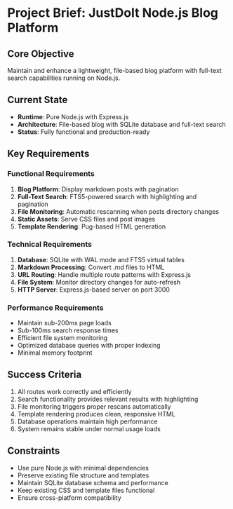 # Project Brief: JustDoIt Node.js Blog Platform

## Core Objective
Maintain and enhance a lightweight, file-based blog platform with full-text search capabilities running on Node.js.

## Current State
- **Runtime**: Pure Node.js with Express.js
- **Architecture**: File-based blog with SQLite database and full-text search
- **Status**: Fully functional and production-ready

## Key Requirements

### Functional Requirements
1. **Blog Platform**: Display markdown posts with pagination
2. **Full-Text Search**: FTS5-powered search with highlighting and pagination
3. **File Monitoring**: Automatic rescanning when posts directory changes
4. **Static Assets**: Serve CSS files and post images
5. **Template Rendering**: Pug-based HTML generation

### Technical Requirements
1. **Database**: SQLite with WAL mode and FTS5 virtual tables
2. **Markdown Processing**: Convert .md files to HTML
3. **URL Routing**: Handle multiple route patterns with Express.js
4. **File System**: Monitor directory changes for auto-refresh
5. **HTTP Server**: Express.js-based server on port 3000

### Performance Requirements
- Maintain sub-200ms page loads
- Sub-100ms search response times
- Efficient file system monitoring
- Optimized database queries with proper indexing
- Minimal memory footprint

## Success Criteria
1. All routes work correctly and efficiently
2. Search functionality provides relevant results with highlighting
3. File monitoring triggers proper rescans automatically
4. Template rendering produces clean, responsive HTML
5. Database operations maintain high performance
6. System remains stable under normal usage loads

## Constraints
- Use pure Node.js with minimal dependencies
- Preserve existing file structure and templates
- Maintain SQLite database schema and performance
- Keep existing CSS and template files functional
- Ensure cross-platform compatibility

